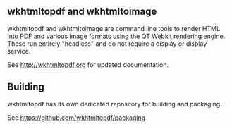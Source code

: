 ## wkhtmltopdf and wkhtmltoimage

wkhtmltopdf and wkhtmltoimage are command line tools to render HTML into PDF and various image formats using the QT Webkit rendering engine. These run entirely "headless" and do not require a display or display service.

See http://wkhtmltopdf.org for updated documentation.

## Building

wkhtmltopdf has its own dedicated repository for building and packaging.

See https://github.com/wkhtmltopdf/packaging

